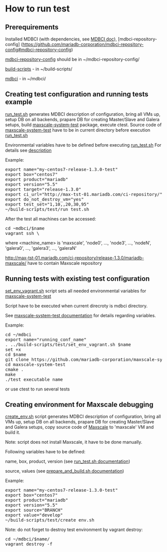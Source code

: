 # How to run test

## Prerequirements 

Installed MDBCI (with dependencies, see [MDBCI doc](https://github.com/OSLL/mdbci#mariadb-continuous-integration-infrastructure-mdbci)), [mdbci-repository-config]
(https://github.com/mariadb-corporation/mdbci-repository-config#mdbci-repository-config)

[mdbci-repository-config](https://github.com/mariadb-corporation/mdbci-repository-config)
should be in ~/mdbci-repository-config/

[build-scripts](https://github.com/mariadb-corporation/build-scripts-vagrant) - in ~/build-scripts/

[mdbci](https://github.com/OSLL/mdbci) - in ~/mdbci/

## Creating test configuration and running tests example

[run_test.sh](test/run_test.sh) generates MDBCI description of configuration, bring all VMs up, setup DB on all backends,
prapare DB for creating Master/Slave and Galera setups, build [maxscale-system-test](https://github.com/mariadb-corporation/maxscale-system-test/tree/master#maxscale-system-test)
package, execute ctest. Source code of 
[maxscale-system-test](https://github.com/mariadb-corporation/maxscale-system-test/tree/master#maxscale-system-test)
have to be in current directory before execution [run_test.sh](test/run_test.sh)

Environmental variables have to be defined before executing [run_test.sh](test/run_test.sh)
For details see [description](README.md#run_testsh)

Example:
<pre>
export name="my-centos7-release-1.3.0-test"
export box="centos7"
export product="mariadb"
export version="5.5"
export target="release-1.3.0"
export ci_url="http://max-tst-01.mariadb.com/ci-repository/"
export do_not_destroy_vm="yes"
export test_set="1,10,,20,30,95"
~/build-scripts/test/run_test.sh
</pre>

After the test all machines can be accessed:
<pre>
cd ~mdbci/$name
vagrant ssh \<machine_name\>
</pre>

where \<machine_name\> is 'maxscale', 'node0', ..., 'node3', ..., 'nodeN', 'galera0', ..., 'galera3', ..., 'galeraN'

http://max-tst-01.mariadb.com/ci-repository/release-1.3.0/mariadb-maxscale/ have to contain Maxscale repository

## Running tests with existing test configuration

[set_env_vagrant.sh](test/set_env_vagrant.sh) script sets all needed environmental variables for 
[maxscale-system-test](https://github.com/mariadb-corporation/maxscale-system-test)

Script have to be executed when current direcroty is mdbci directory.

See [maxscale-system-test documentation](https://github.com/mariadb-corporation/maxscale-system-test/tree/master#environmental-variables) for details regarding variables.

Example:
<pre>
cd ~/mdbci
export name="running_conf_name"
. ../build-scripts/test/set_env_vagrant.sh $name
set +x
cd $name
git clone https://github.com/mariadb-corporation/maxscale-system-test.git
cd maxscale-system-test
cmake .
make
./test_executable_name
</pre>

or use ctest to run several tests

## Creating environment for Maxscale debugging 

[create_env.sh](test/create_env.sh) script generates MDBCI description of configuration, bring all VMs up,
setup DB on all backends, prapare DB for creating Master/Slave and Galera setups, copy source code of
[Maxscale](https://github.com/mariadb-corporation/MaxScale) to 'maxscale' VM and build it.

Note: script does not install Maxscale, it have to be done manually.



Following variables have to be defined:

name, box, product, version 
(see [run_test.sh documentation](https://github.com/mariadb-corporation/build-scripts-vagrant/blob/master/README.md#run_testsh))

source, values 
(see 
[prepare_and_build.sh documentation](https://github.com/mariadb-corporation/build-scripts-vagrant/blob/master/README.md#prepare_and_buildsh))

Example:
<pre>
export name="my-centos7-release-1.3.0-test"
export box="centos7"
export product="mariadb"
export version="5.5"
export source="BRANCH"
export value="develop"
~/build-scripts/test/create_env.sh
</pre>

Note: do not forget to destroy test environment by vagrant destroy:

<pre>
cd ~/mdbci/$name/
vagrant destroy -f 
</pre>
